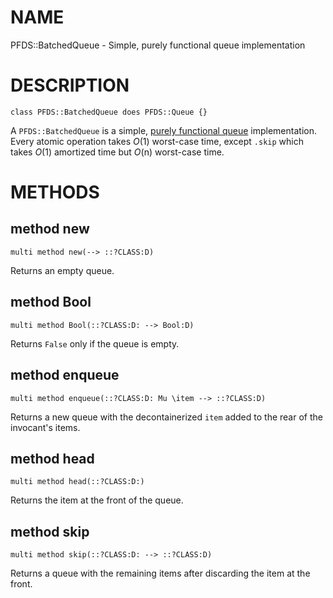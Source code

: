 NAME
====

PFDS::BatchedQueue - Simple, purely functional queue implementation

DESCRIPTION
===========

    class PFDS::BatchedQueue does PFDS::Queue {}

A `PFDS::BatchedQueue` is a simple, [purely functional queue](Queue) implementation. Every atomic operation takes *O*(1) worst-case time, except `.skip` which takes *O*(1) amortized time but *O*(n) worst-case time.

METHODS
=======

method new
----------

    multi method new(--> ::?CLASS:D)

Returns an empty queue.

method Bool
-----------

    multi method Bool(::?CLASS:D: --> Bool:D)

Returns `False` only if the queue is empty.

method enqueue
--------------

    multi method enqueue(::?CLASS:D: Mu \item --> ::?CLASS:D)

Returns a new queue with the decontainerized `item` added to the rear of the invocant's items.

method head
-----------

    multi method head(::?CLASS:D:)

Returns the item at the front of the queue.

method skip
-----------

    multi method skip(::?CLASS:D: --> ::?CLASS:D)

Returns a queue with the remaining items after discarding the item at the front.

